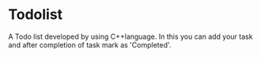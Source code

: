 # Todolist
A Todo list developed by using C++language. In this you can add your task and after completion of task mark as 'Completed'.

